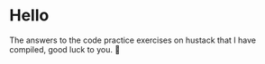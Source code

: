 # Hello
The answers to the code practice exercises on hustack that I have compiled, good luck to you. 🤡

